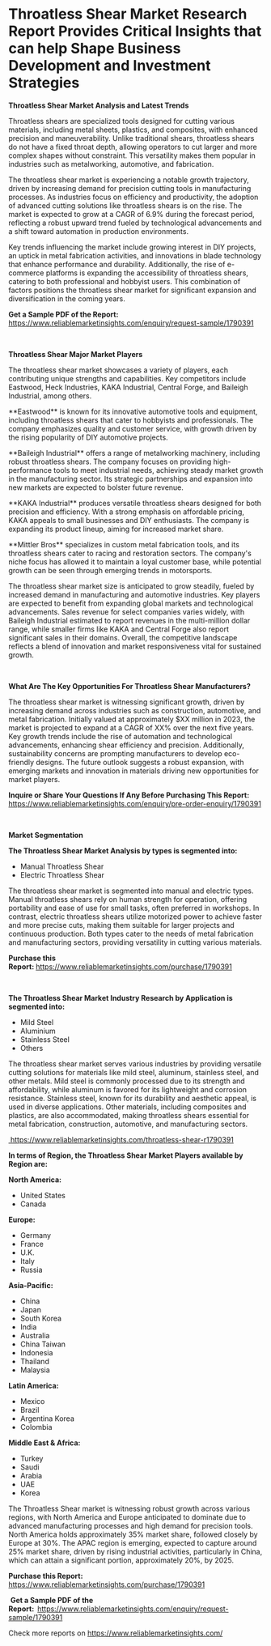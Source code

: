 <p><h1>Throatless Shear Market Research Report Provides Critical Insights that can help Shape Business Development and Investment Strategies</h1></p><p><strong>Throatless Shear Market Analysis and Latest Trends</strong></p>
<p><p>Throatless shears are specialized tools designed for cutting various materials, including metal sheets, plastics, and composites, with enhanced precision and maneuverability. Unlike traditional shears, throatless shears do not have a fixed throat depth, allowing operators to cut larger and more complex shapes without constraint. This versatility makes them popular in industries such as metalworking, automotive, and fabrication.</p><p>The throatless shear market is experiencing a notable growth trajectory, driven by increasing demand for precision cutting tools in manufacturing processes. As industries focus on efficiency and productivity, the adoption of advanced cutting solutions like throatless shears is on the rise. The market is expected to grow at a CAGR of 6.9% during the forecast period, reflecting a robust upward trend fueled by technological advancements and a shift toward automation in production environments.</p><p>Key trends influencing the market include growing interest in DIY projects, an uptick in metal fabrication activities, and innovations in blade technology that enhance performance and durability. Additionally, the rise of e-commerce platforms is expanding the accessibility of throatless shears, catering to both professional and hobbyist users. This combination of factors positions the throatless shear market for significant expansion and diversification in the coming years.</p></p>
<p><strong>Get a Sample PDF of the Report:&nbsp;</strong> <a href="https://www.reliablemarketinsights.com/enquiry/request-sample/1790391?utm_campaign=3031&utm_medium=2&utm_source=Github&utm_content=ia&utm_term=10042025&utm_id=throatless-shear">https://www.reliablemarketinsights.com/enquiry/request-sample/1790391</a></p>
<p>&nbsp;</p>
<p><strong>Throatless Shear Major Market Players</strong></p>
<p><p>The throatless shear market showcases a variety of players, each contributing unique strengths and capabilities. Key competitors include Eastwood, Heck Industries, KAKA Industrial, Central Forge, and Baileigh Industrial, among others. </p><p>**Eastwood** is known for its innovative automotive tools and equipment, including throatless shears that cater to hobbyists and professionals. The company emphasizes quality and customer service, with growth driven by the rising popularity of DIY automotive projects.</p><p>**Baileigh Industrial** offers a range of metalworking machinery, including robust throatless shears. The company focuses on providing high-performance tools to meet industrial needs, achieving steady market growth in the manufacturing sector. Its strategic partnerships and expansion into new markets are expected to bolster future revenue.</p><p>**KAKA Industrial** produces versatile throatless shears designed for both precision and efficiency. With a strong emphasis on affordable pricing, KAKA appeals to small businesses and DIY enthusiasts. The company is expanding its product lineup, aiming for increased market share.</p><p>**Mittler Bros** specializes in custom metal fabrication tools, and its throatless shears cater to racing and restoration sectors. The company's niche focus has allowed it to maintain a loyal customer base, while potential growth can be seen through emerging trends in motorsports.</p><p>The throatless shear market size is anticipated to grow steadily, fueled by increased demand in manufacturing and automotive industries. Key players are expected to benefit from expanding global markets and technological advancements. Sales revenue for select companies varies widely, with Baileigh Industrial estimated to report revenues in the multi-million dollar range, while smaller firms like KAKA and Central Forge also report significant sales in their domains. Overall, the competitive landscape reflects a blend of innovation and market responsiveness vital for sustained growth.</p></p>
<p>&nbsp;</p>
<p><strong>What Are The Key Opportunities For Throatless Shear Manufacturers?</strong></p>
<p><p>The throatless shear market is witnessing significant growth, driven by increasing demand across industries such as construction, automotive, and metal fabrication. Initially valued at approximately $XX million in 2023, the market is projected to expand at a CAGR of XX% over the next five years. Key growth trends include the rise of automation and technological advancements, enhancing shear efficiency and precision. Additionally, sustainability concerns are prompting manufacturers to develop eco-friendly designs. The future outlook suggests a robust expansion, with emerging markets and innovation in materials driving new opportunities for market players.</p></p>
<p><strong>Inquire or Share Your Questions If Any Before Purchasing This Report:</strong> <a href="https://www.reliablemarketinsights.com/enquiry/pre-order-enquiry/1790391?utm_campaign=3031&utm_medium=2&utm_source=Github&utm_content=ia&utm_term=10042025&utm_id=throatless-shear">https://www.reliablemarketinsights.com/enquiry/pre-order-enquiry/1790391</a></p>
<p>&nbsp;</p>
<p><strong>Market Segmentation</strong></p>
<p><strong>The Throatless Shear Market Analysis by types is segmented into:</strong></p>
<p><ul><li>Manual Throatless Shear</li><li>Electric Throatless Shear</li></ul></p>
<p><p>The throatless shear market is segmented into manual and electric types. Manual throatless shears rely on human strength for operation, offering portability and ease of use for small tasks, often preferred in workshops. In contrast, electric throatless shears utilize motorized power to achieve faster and more precise cuts, making them suitable for larger projects and continuous production. Both types cater to the needs of metal fabrication and manufacturing sectors, providing versatility in cutting various materials.</p></p>
<p><strong>Purchase this Report:&nbsp;</strong><a href="https://www.reliablemarketinsights.com/purchase/1790391?utm_campaign=3031&utm_medium=2&utm_source=Github&utm_content=ia&utm_term=10042025&utm_id=throatless-shear">https://www.reliablemarketinsights.com/purchase/1790391</a></p>
<p>&nbsp;</p>
<p><strong>The Throatless Shear Market Industry Research by Application is segmented into:</strong></p>
<p><ul><li>Mild Steel</li><li>Aluminium</li><li>Stainless Steel</li><li>Others</li></ul></p>
<p><p>The throatless shear market serves various industries by providing versatile cutting solutions for materials like mild steel, aluminum, stainless steel, and other metals. Mild steel is commonly processed due to its strength and affordability, while aluminum is favored for its lightweight and corrosion resistance. Stainless steel, known for its durability and aesthetic appeal, is used in diverse applications. Other materials, including composites and plastics, are also accommodated, making throatless shears essential for metal fabrication, construction, automotive, and manufacturing sectors.</p></p>
<p><a href="https://www.reliablemarketinsights.com/throatless-shear-r1790391?utm_campaign=3031&utm_medium=2&utm_source=Github&utm_content=ia&utm_term=10042025&utm_id=throatless-shear">&nbsp;https://www.reliablemarketinsights.com/throatless-shear-r1790391</a></p>
<p><strong>In terms of Region, the Throatless Shear Market Players available by Region are:</strong></p>
<p>
    <p> <strong> North America: </strong>
        <ul>
            <li>United States</li>
            <li>Canada</li>
        </ul>
        </p> 
    <p> <strong> Europe: </strong>
        <ul>
            <li>Germany</li>
            <li>France</li>
            <li>U.K.</li>
            <li>Italy</li>
            <li>Russia</li>
        </ul>
        </p> 
    <p> <strong> Asia-Pacific: </strong>
        <ul>
            <li>China</li>
            <li>Japan</li>
            <li>South Korea</li>
            <li>India</li>
            <li>Australia</li>
            <li>China Taiwan</li>
            <li>Indonesia</li>
            <li>Thailand</li>
            <li>Malaysia</li>
        </ul>
        </p> 
    <p> <strong> Latin America: </strong>
        <ul>
            <li>Mexico</li>
            <li>Brazil</li>
            <li>Argentina Korea</li>
            <li>Colombia</li>
        </ul>
        </p> 
    <p> <strong> Middle East & Africa: </strong>
        <ul>
            <li>Turkey</li>
            <li>Saudi</li>
            <li>Arabia</li>
            <li>UAE</li>
            <li>Korea</li>
        </ul>
    </p>
    </p>
<p><p>The Throatless Shear market is witnessing robust growth across various regions, with North America and Europe anticipated to dominate due to advanced manufacturing processes and high demand for precision tools. North America holds approximately 35% market share, followed closely by Europe at 30%. The APAC region is emerging, expected to capture around 25% market share, driven by rising industrial activities, particularly in China, which can attain a significant portion, approximately 20%, by 2025.</p></p>
<p><strong>Purchase this Report: </strong><a href="https://www.reliablemarketinsights.com/purchase/1790391?utm_campaign=3031&utm_medium=2&utm_source=Github&utm_content=ia&utm_term=10042025&utm_id=throatless-shear">https://www.reliablemarketinsights.com/purchase/1790391</a></p>
<p>&nbsp;<strong>Get a Sample PDF of the Report:&nbsp;&nbsp;</strong><a href="https://www.reliablemarketinsights.com/enquiry/request-sample/1790391?utm_campaign=3031&utm_medium=2&utm_source=Github&utm_content=ia&utm_term=10042025&utm_id=throatless-shear">https://www.reliablemarketinsights.com/enquiry/request-sample/1790391</a></p>
<p><strong></strong></p>
<p>Check more reports on <a href="https://www.reliablemarketinsights.com/?utm_campaign=3031&utm_medium=2&utm_source=Github&utm_content=ia&utm_term=10042025&utm_id=throatless-shear">https://www.reliablemarketinsights.com/</a></p>